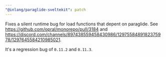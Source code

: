 ```yaml
---
"@inlang/paraglide-sveltekit": patch
---
```


Fixes a silent runtime bug for load functions that depent on paraglide. See https://github.com/opral/monorepo/pull/3184 and https://discord.com/channels/897438559458430986/1297558489182375978/1297645584210985021. 

It's a regression bug of `0.11.2` and `0.11.3`. 
